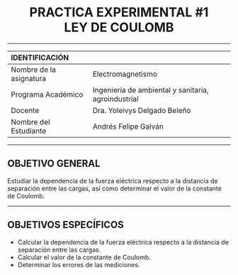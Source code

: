 <h1 align="center">
    PRACTICA EXPERIMENTAL #1
    </br>
    LEY DE COULOMB
</h1>

---


| IDENTIFICACIÓN | |
| :- | :- |
| Nombre de la asignatura | Electromagnetismo |
| Programa Académico | Ingeniería de ambiental y sanitaria, agroindustrial |
| Docente | Dra. Yoleivys Delgado Beleño |
| Nombre del Estudiante | Andrés Felipe Galván |

---

## OBJETIVO GENERAL

Estudiar la dependencia de la fuerza eléctrica respecto a la distancia de separación 
entre las cargas, así como determinar el valor de la constante de Coulomb. 

---

## OBJETIVOS ESPECÍFICOS

- Calcular  la  dependencia  de  la  fuerza  eléctrica  respecto  a  la  distancia  de 
separación entre las cargas.
- Calcular el valor de la constante de Coulomb.
- Determinar los errores de las mediciones.